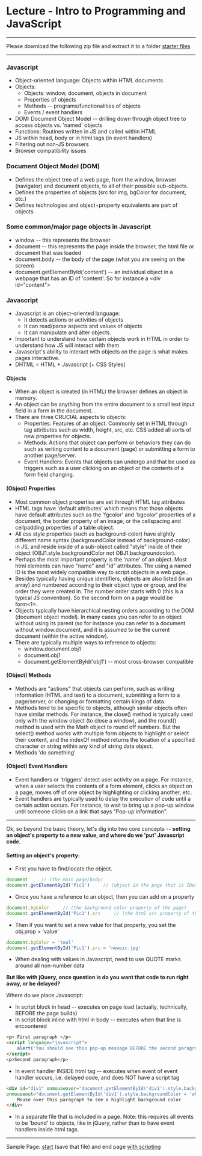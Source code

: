 Lecture - Intro to Programming and JavaScript
=============================================

******************************************************************
Please download the following zip file and extract it to a folder
[starter files](http://itpwebdev.herokuapp.com/starters/301/intro_to_js_and_programming.zip)
******************************************************************

### Javascript

*	Object-oriented language: Objects within HTML documents
*	Objects:
	*	Objects: window, document, objects in document
	*	Properties of objects
	*	Methods -- programs/functionalities of objects
	*	Events / event handlers
*	DOM: Document Object Model -- drilling down through object tree to access objects vs. 'named' objects
*	Functions: Routines written in JS and called within HTML
*	JS within head, body or in html tags (in event handlers)
*	Filtering out non-JS browsers
*	Browser compatibility issues
  
### Document Object Model (DOM)

*	Defines the object tree of a web page, from the window, browser (navigator) and document objects, to all of their possible sub-objects.
*	Defines the properties of objects (src for img, bgColor for document, etc.)
*	Defines technologies and object+property equivalents are part of objects

### Some common/major page objects in Javascript

*	window -- this represents the browser   
*	document -- this represents the page inside the browser, the html file or document that was loaded   
*	document.body -- the body of the page (what you are seeing on the screen)   
*	document.getElementById\('content'\) \-\- an individual object in a webpage that has an ID of 'content'. So for instance a \<div id="content"\>



### Javascript

-	Javascript is an object-oriented language:
	*	It detects actions or activities of objects
	*	It can read/parse aspects and values of objects
	*	It can manipulate and alter objects.
-	Important to understand how certain objects work in HTML in order to understand how JS will interact with them
-	Javascript's ability to interact with objects on the page is what makes pages interactive.
-	DHTML = HTML + Javascript (+ CSS Styles)


#### Objects
*	When an object is created (in HTML) the browser defines an object in memory. 
*	An object can be anything from the entire document to a small text input field in a form in the document.
*	There are three CRUCIAL aspects to objects:
	*	Properties: Features of an object. Commonly set in HTML through tag attributes such as width, height, src, etc. CSS added all sorts of new properties for objects.
	*	Methods: Actions that object can perform or behaviors they can do such as writing content to a document (page) or submitting a form to another page/server.
	*	Event Handlers: Events that objects can undergo and that be used as triggers such as a user clicking on an object or the contents of a form field changing.

#### (Object) Properties

*	Most common object properties are set through HTML tag attributes
*	HTML tags have 'default attributes' which means that those objects have default attributes such as the 'fgcolor' and 'bgcolor' properties of a document, the border property of an image, or the cellspacing and cellpadding properties of a table object.
*	All css style properties (such as background-color) have slightly different name syntax (backgroundColor instead of background-color) in JS, and reside inside of a sub-object called "style" inside of their object (OBJ1.style.backgroundColor not OBJ1.backgroundcolor).
*	Perhaps the most important property is the 'name' of an object. Most html elements can have "name" and "id" attributes. The using a named ID is the most widely compatible way to script objects in a web page..
*	Besides typically having unique identifiers, objects are also listed (in an array) and numbered according to their object type or group, and the order they were created in. The number order starts with 0 (this is a typical JS convention). So the second form on a page would be form<1>.
*	Objects typically have hierarchical nesting orders according to the DOM (document object model). In many cases you can refer to an object without using its parent (so for instance you can refer to a document without window.document, and it is assumed to be the current document (within the active window).
*	There are typically multiple ways to reference to objects:
	*	window.document.obj1
	*	document.obj1
	*	document.getElementById('obj1') -- most cross-browser compatible

#### (Object) Methods

*	Methods are "actions" that objects can perform, such as writing information (HTML and text) to a document, submitting a form to a page/server, or changing or formatting certain kings of data.
*	Methods tend to be specific to objects, although similar objects often have similar methods. For instance, the close() method is typically used only with the window object (to close a window), and the round() method is used with the Math object to round off numbers. But the select() method works with multiple form objects to highlight or select their content, and the indexOf method returns the location of a specified character or string within any kind of string data object.
*	Methods 'do something'

#### (Object) Event Handlers

*	Event handlers or 'triggers' detect user activity on a page. For instance, when a user selects the contents of a form element, clicks an object on a page, moves off of one object by highlighting or clicking another, etc. 
*	Event handlers are typically used to delay the execution of code until a certain action occurs. For instance, to wait to bring up a pop-up window until someone clicks on a link that says "Pop-up information".

***********

Ok, so beyond the basic theory, let's dig into two core concepts -- __setting an object's property to a new value, and where do we 'put' Javascript code.__


#### Setting an object's property:
*	First you have to find/locate the object.

```js
document     // (the main page/body)
document.getElementById('Pic1')     // (object in the page that is IDed as Pic1)
```
	
*	Once you have a reference to an object, then you can add on a property

```js
document.bgColor     // (the background color property of the page)
document.getElementById('Pic1').src     // (the html src property of the object IDed as Pic1)
```

*	Then if you want to set a new value for that property, you set the obj.prop = 'value'

```js
document.bgColor = 'teal'
document.getElementById('Pic1').src = 'newpic.jpg'
```

*	When dealing with values in Javascript, need to use QUOTE marks around all non-number data

__But like with jQuery, once question is do you want that code to run right away, or be delayed?__

Where do we place Javascript:
*	In script block in head -- executes on page load (actually, technically, BEFORE the page builds)
*	In script block inline with html in body -- executes when that line is encountered

```html
<p> First paragraph </p>
<script language="javascript">
	alert('You should see this pop-up message BEFORE the second paragraph eppears on the page.');
</script>
<p>Second paragraph</p>
```
	
*	In event handler INSIDE html tag -- executes when event of event handler occurs, i.e. delayed code, and does NOT have a script tag

```html
<div id="div1" onmouseover="document.getElementById('div1').style.backgroundColor = 'yellow'" 
onmouseout="document.getElementById('div1').style.backgroundColor = 'white'"   >
	Mouse over this paragraph to see a highlight background color
</div>
```

*	In a separate file that is included in a page. Note: this requires all events to be 'bound' to objects, like in jQuery, rather than to have event handlers inside html tags.

********************************************************************************************************************************

Sample Page: [start](http://webdev.usc.edu/itp301/lecture_examples/js1a_start.html) (save that file) and end page [with scripting](http://webdev.usc.edu/itp301/lecture_examples/js1a_end.html)

